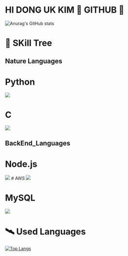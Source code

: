 #  HI DONG UK KIM 🌟 GITHUB 🌟



![Anurag's GitHub stats](https://github-readme-stats.vercel.app/api?username=UnivDonguk22&theme=blue-green)

# 🚀 SKill Tree
## Nature Languages
# Python
<img src="https://img.shields.io/badge/Python-3766AB?style=flat-square&logo=Python&logoColor=white"/>

# C
<img src="https://img.shields.io/badge/C-A8B9CC?style=flat-square&logo=C&logoColor=white"/>

## BackEnd_Languages
# Node.js
<img src="https://img.shields.io/badge/Node.js-339933?style=flat-square&logo=Node.js&logoColor=white"/>
# AWS
<img src="https://img.shields.io/badge/AWS-ff7f00?style=flat-square&logo=Amazon AWS&logoColor=white"/>

# MySQL
<img src="https://img.shields.io/badge/MySQL-4479A1?style=flat-square&logo=MySQL&logoColor=white"/>


# 🛰 Used Languages
[![Top Langs](https://github-readme-stats.vercel.app/api/top-langs/?username=UnivDonguk22&layout=compact&theme=vision-friendly-dark&langs_count=3)](https://github.com/anuraghazra/github-readme-stats)
